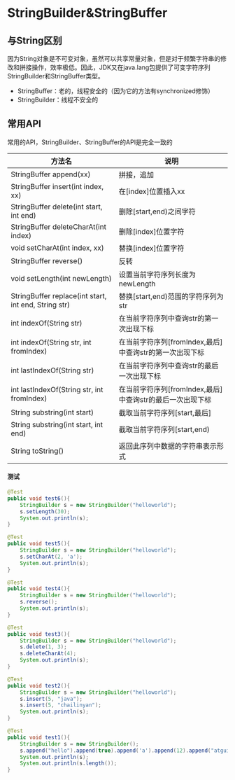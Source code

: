 # StringBuilder&StringBuffer

## 与String区别 

因为String对象是不可变对象，虽然可以共享常量对象，但是对于频繁字符串的修改和拼接操作，效率极低。因此，JDK又在java.lang包提供了可变字符序列StringBuilder和StringBuffer类型。

-   StringBuffer：老的，线程安全的（因为它的方法有synchronized修饰）
-   StringBuilder：线程不安全的

## 常用API

常用的API，StringBuilder、StringBuffer的API是完全一致的

| 方法名 | 说明 |
| ------ | ---- |
|StringBuffer append(xx)|拼接，追加|
|StringBuffer insert(int index, xx)|在[index]位置插入xx|
|StringBuffer delete(int start, int end)|删除[start,end)之间字符|
|StringBuffer deleteCharAt(int index)|删除[index]位置字符|
|void setCharAt(int index, xx)|替换[index]位置字符|
|StringBuffer reverse()|反转|
|void setLength(int newLength) |设置当前字符序列长度为newLength|
|StringBuffer replace(int start, int end, String str)|替换[start,end)范围的字符序列为str|
|int indexOf(String str)|在当前字符序列中查询str的第一次出现下标|
|int indexOf(String str, int fromIndex)|在当前字符序列[fromIndex,最后]中查询str的第一次出现下标|
|int lastIndexOf(String str)|在当前字符序列中查询str的最后一次出现下标|
|int lastIndexOf(String str, int fromIndex)|在当前字符序列[fromIndex,最后]中查询str的最后一次出现下标|
|String substring(int start)|截取当前字符序列[start,最后]|
|String substring(int start, int end)|截取当前字符序列[start,end)|
|String toString()|返回此序列中数据的字符串表示形式|

#### 测试

```java
@Test
public void test6(){
    StringBuilder s = new StringBuilder("helloworld");
    s.setLength(30);
    System.out.println(s);
}

@Test
public void test5(){
    StringBuilder s = new StringBuilder("helloworld");
    s.setCharAt(2, 'a');
    System.out.println(s);
}

@Test
public void test4(){
    StringBuilder s = new StringBuilder("helloworld");
    s.reverse();
    System.out.println(s);
}

@Test
public void test3(){
    StringBuilder s = new StringBuilder("helloworld");
    s.delete(1, 3);
    s.deleteCharAt(4);
    System.out.println(s);
}

@Test
public void test2(){
    StringBuilder s = new StringBuilder("helloworld");
    s.insert(5, "java");
    s.insert(5, "chailinyan");
    System.out.println(s);
}

@Test
public void test1(){
    StringBuilder s = new StringBuilder();
    s.append("hello").append(true).append('a').append(12).append("atguigu");
    System.out.println(s);
    System.out.println(s.length());
}
```

